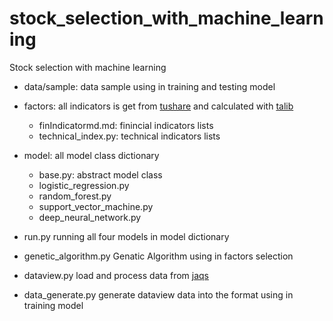 # stock_selection_with_machine_learning
Stock selection with machine learning 

* data/sample: data sample using in training and testing model

* factors:
  all indicators is get from [tushare](https://tushare.pro/) and calculated with [talib](https://github.com/mrjbq7/ta-lib)
  * finIndicatormd.md: finincial indicators lists
  * technical_index.py: technical indicators lists

* model:
  all model class dictionary
  * base.py: abstract model class
  * logistic_regression.py
  * random_forest.py
  * support_vector_machine.py
  * deep_neural_network.py

* run.py
  running all four models in model dictionary

* genetic_algorithm.py
  Genatic Algorithm using in factors selection

* dataview.py
  load and process data from [jaqs](https://github.com/quantOS-org/JAQS)

* data_generate.py
  generate dataview data into the format using in training model